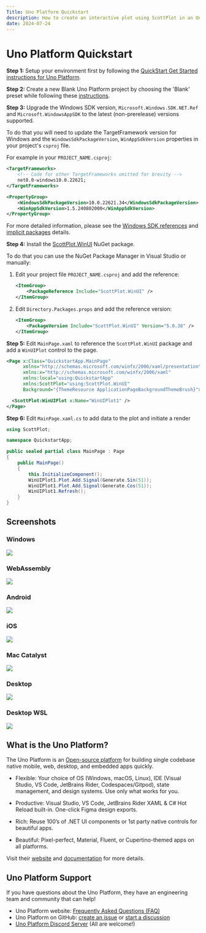 ```yaml
---
Title: Uno Platform Quickstart
description: How to create an interactive plot using ScottPlot in an Uno Platform application
date: 2024-07-24
---
```


# Uno Platform Quickstart

**Step 1:** Setup your environment first by following the [QuickStart Get Started instructions for Uno Platform](https://aka.platform.uno/get-started).

**Step 2:** Create a new Blank Uno Platform project by choosing the 'Blank' preset while following these [instructions](https://aka.platform.uno/vs-create-an-app).

**Step 3:** Upgrade the Windows SDK version, `Microsoft.Windows.SDK.NET.Ref` and `Microsoft.WindowsAppSDK` to the latest (non-prerelease) versions supported.

To do that you will need to update the TargetFramework version for Windows and the `WindowsSdkPackageVersion`, `WinAppSdkVersion` properties in your project's `csproj` file.

For example in your `PROJECT_NAME.csproj`:

```xml
<TargetFrameworks>
    <!-- Code for other TargetFrameworks omitted for brevity -->
    net8.0-windows10.0.22621;
</TargetFrameworks>
```

```xml
<PropertyGroup>
    <WindowsSdkPackageVersion>10.0.22621.34</WindowsSdkPackageVersion>
    <WinAppSdkVersion>1.5.240802000</WinAppSdkVersion>
</PropertyGroup>
```

For more detailed information, please see the [Windows SDK references](https://aka.platform.uno/adjusting-windows-sdk-references) and [implicit packages](https://aka.platform.uno/using-uno-sdk#implicit-packages) details.

**Step 4:** Install the [ScottPlot.WinUI](https://www.nuget.org/packages/ScottPlot.WinUI/) NuGet package.

To do that you can use the NuGet Package Manager in Visual Studio or manually:

1. Edit your project file `PROJECT_NAME.csproj` and add the reference:

    ```xml
    <ItemGroup>
        <PackageReference Include="ScottPlot.WinUI" />
    </ItemGroup>
    ```

2. Edit `Directory.Packages.props` and add the reference version:

    ```xml
    <ItemGroup>
        <PackageVersion Include="ScottPlot.WinUI" Version="5.0.38" />
    </ItemGroup>
    ```

**Step 5:** Edit `MainPage.xaml` to reference the `ScottPlot.WinUI` package and add a `WinUIPlot` control to the page.

```xml
<Page x:Class="QuickstartApp.MainPage"
      xmlns="http://schemas.microsoft.com/winfx/2006/xaml/presentation"
      xmlns:x="http://schemas.microsoft.com/winfx/2006/xaml"
      xmlns:local="using:QuickstartApp"
      xmlns:ScottPlot="using:ScottPlot.WinUI"
      Background="{ThemeResource ApplicationPageBackgroundThemeBrush}">

  <ScottPlot:WinUIPlot x:Name="WinUIPlot1" />
</Page>
```

**Step 6:** Edit `MainPage.xaml.cs` to add data to the plot and initiate a render

```cs
using ScottPlot;

namespace QuickstartApp;

public sealed partial class MainPage : Page
{
    public MainPage()
    {
        this.InitializeComponent();
        WinUIPlot1.Plot.Add.Signal(Generate.Sin(51));
        WinUIPlot1.Plot.Add.Signal(Generate.Cos(51));
        WinUIPlot1.Refresh();
    }
}
```

## Screenshots

<div class="container">
    <div class="row">
        <div class="col-lg-6">
            <h3>Windows</h3>
            <a href="/images/quickstart/scottplot-winui-quickstart.png" target="_blank" alt="ScottPlot - Uno Platform Quickstart - Windows"><img src="/images/quickstart/scottplot-winui-quickstart.png"></a>
        </div>
        <div class="col-lg-6">
            <h3>WebAssembly</h3>
            <a href="/images/quickstart/unoplatform-quickstart-webassembly.png" target="_blank" alt="ScottPlot - Uno Platform Quickstart - Android"><img src="/images/quickstart/unoplatform-quickstart-webassembly.png"></a>
        </div>
        <div class="col-lg-6">
            <h3>Android</h3>
            <a href="/images/quickstart/unoplatform-quickstart-android.png" target="_blank" alt="ScottPlot - Uno Platform Quickstart - Android"><img src="/images/quickstart/unoplatform-quickstart-android.png"></a>
        </div>
        <div class="col-lg-6">
            <h3>iOS</h3>
            <a href="/images/quickstart/unoplatform-quickstart-iOS.png" target="_blank" alt="ScottPlot - Uno Platform Quickstart - iOS"><img src="/images/quickstart/unoplatform-quickstart-iOS.png"></a>
        </div>
        <div class="col-lg-6">
            <h3>Mac Catalyst</h3>
            <a href="/images/quickstart/unoplatform-quickstart-mac-catalyst.png" target="_blank" alt="ScottPlot - Uno Platform Quickstart - Mac Catalyst"><img src="/images/quickstart/unoplatform-quickstart-mac-catalyst.png"></a>
        </div>
        <div class="col-lg-6">
            <h3>Desktop</h3>
            <a href="/images/quickstart/unoplatform-quickstart-desktop.png" target="_blank" alt="ScottPlot - Uno Platform Quickstart - Desktop"><img src="/images/quickstart/unoplatform-quickstart-desktop.png"></a>
        </div>
        <div class="col-lg-6">
            <h3>Desktop WSL</h3>
            <a href="/images/quickstart/unoplatform-quickstart-desktop-wsl.png" target="_blank" alt="ScottPlot - Uno Platform Quickstart - WSL"><img src="/images/quickstart/unoplatform-quickstart-desktop-wsl.png"></a>
        </div>
    </div>
</div>

## What is the Uno Platform?

The Uno Platform is an [Open-source platform](https://github.com/unoplatform/uno) for building single codebase native mobile, web, desktop, and embedded apps quickly.

- Flexible: Your choice of OS (Windows, macOS, Linux), IDE (Visual Studio, VS Code, JetBrains Rider, Codespaces/Gitpod), state management, and design systems. Use only what works for you.

- Productive: Visual Studio, VS Code, JetBrains Rider XAML & C# Hot Reload built-in. One-click Figma design exports.

- Rich: Reuse 100’s of .NET UI components or 1st party native controls for beautiful apps.

- Beautiful: Pixel-perfect, Material, Fluent, or Cupertino-themed apps on all platforms.

Visit their [website](https://platform.uno/) and [documentation](https://aka.platform.uno/uno-docs-intro) for more details.

## Uno Platform Support
If you have questions about the Uno Platform, they have an engineering team and community that can help!
* Uno Platform website: [Frequently Asked Questions (FAQ)](https://aka.platform.uno/uno-faq)
* Uno Platform on GitHub: [create an issue](https://github.com/unoplatform/uno/issues) or [start a discussion](https://github.com/unoplatform/uno/discussions) 
* [Uno Platform Discord Server](https://discord.com/invite/XjsmQHdKfq) (All are welcome!)
